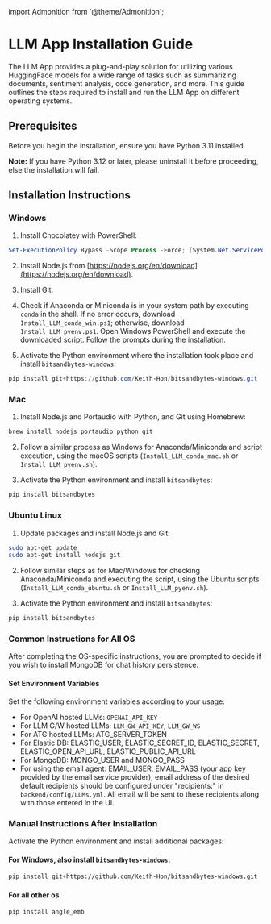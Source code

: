 
import Admonition from '@theme/Admonition';

# LLM App Installation Guide

The LLM App provides a plug-and-play solution for utilizing various HuggingFace models for a wide range of tasks such as summarizing documents, sentiment analysis, code generation, and more. This guide outlines the steps required to install and run the LLM App on different operating systems.

## Prerequisites

Before you begin the installation, ensure you have Python 3.11 installed. 

<Admonition type="warning">

**Note:** If you have Python 3.12 or later, please uninstall it before proceeding, else the installation will fail.

</Admonition>

## Installation Instructions

### Windows

1. Install Chocolatey with PowerShell:

```powershell
Set-ExecutionPolicy Bypass -Scope Process -Force; [System.Net.ServicePointManager]::SecurityProtocol = [System.Net.ServicePointManager]::SecurityProtocol -bor 3072; iex ((New-Object System.Net.WebClient).DownloadString('https://chocolatey.org/install.ps1'))
```

2. Install Node.js from [https://nodejs.org/en/download](https://nodejs.org/en/download).

3. Install Git.

4. Check if Anaconda or Miniconda is in your system path by executing `conda` in the shell. If no error occurs, download `Install_LLM_conda_win.ps1`; otherwise, download `Install_LLM_pyenv.ps1`. Open Windows PowerShell and execute the downloaded script. Follow the prompts during the installation.

5. Activate the Python environment where the installation took place and install `bitsandbytes-windows`:

```powershell
pip install git+https://github.com/Keith-Hon/bitsandbytes-windows.git
```

### Mac

1. Install Node.js and Portaudio with Python, and Git using Homebrew:

```bash
brew install nodejs portaudio python git
```

2. Follow a similar process as Windows for Anaconda/Miniconda and script execution, using the macOS scripts (`Install_LLM_conda_mac.sh` or `Install_LLM_pyenv.sh`).

3. Activate the Python environment and install `bitsandbytes`:

```bash
pip install bitsandbytes
```

### Ubuntu Linux

1. Update packages and install Node.js and Git:

```bash
sudo apt-get update
sudo apt-get install nodejs git
```

2. Follow similar steps as for Mac/Windows for checking Anaconda/Miniconda and executing the script, using the Ubuntu scripts (`Install_LLM_conda_ubuntu.sh` or `Install_LLM_pyenv.sh`).

3. Activate the Python environment and install `bitsandbytes`:

```bash
pip install bitsandbytes
```

### Common Instructions for All OS

After completing the OS-specific instructions, you are prompted to decide if you wish to install MongoDB for chat history persistence. 

#### Set Environment Variables

Set the following environment variables according to your usage:

- For OpenAI hosted LLMs: `OPENAI_API_KEY`
- For LLM G/W hosted LLMs: `LLM_GW_API_KEY`, `LLM_GW_WS`
- For ATG hosted LLMs: ATG_SERVER_TOKEN
- For Elastic DB: ELASTIC_USER, ELASTIC_SECRET_ID, ELASTIC_SECRET, ELASTIC_OPEN_API_URL, ELASTIC_PUBLIC_API_URL
- For MongoDB: MONGO_USER and MONGO_PASS
- For using the email agent: EMAIL_USER, EMAIL_PASS (your app key provided by the email service provider), email address of the desired default recipients should be configured under "recipients:" in <code>backend/config/LLMs.yml</code>. All email will be sent to these recipients along with those entered in the UI.


### Manual Instructions After Installation

Activate the Python environment and install additional packages:

#### For Windows, also install `bitsandbytes-windows`:

```bash
pip install git+https://github.com/Keith-Hon/bitsandbytes-windows.git
```

#### For all other os
```bash
pip install angle_emb
```


